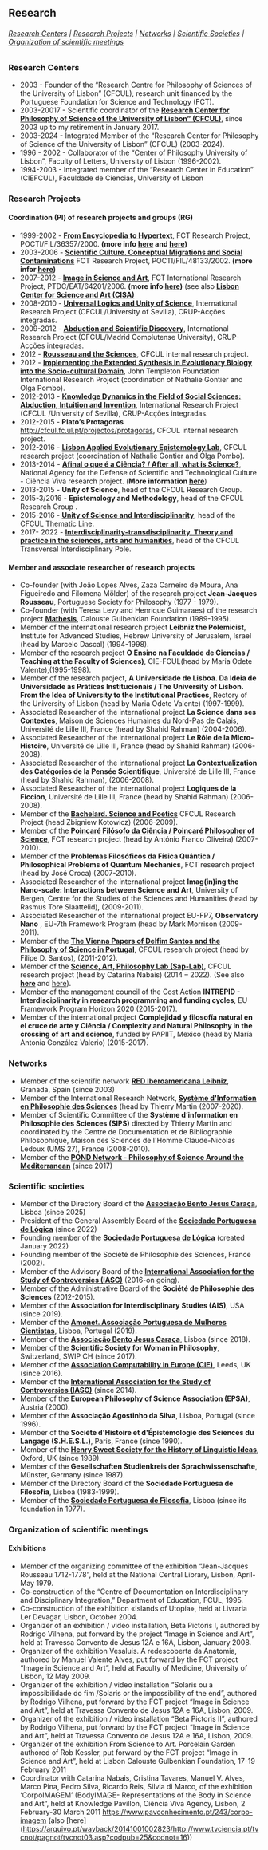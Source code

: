 ## Research 
###### [Research Centers](#research-centers) | [Research Projects](#research-projects) | [Networks](#networks) | [Scientific Societies](#Scientific-societies) | [Organization of scientific meetings](#organization-of-scientific-meetings)


### Research Centers

* 2003 - Founder of  the “Research Centre for Philosophy of Sciences of the University of Lisbon” (CFCUL), research unit financed by the Portuguese Foundation for Science and Technology (FCT).
* 2003-20017 - Scientific coordinator of the **[Research Center for Philosophy of Science of the University of Lisbon” (CFCUL)](https://arquivo.pt/wayback/20140925030955/http://cfcul.fc.ul.pt/)**, since 2003 up to my retirement in January 2017.
* 2003-2024 - Integrated Member of the “Research Center for Philosophy of Science of the University of Lisbon” (CFCUL) (2003-2024).
* 1996 - 2002 - Collaborator of the “Center of Philosophy University of Lisbon”, Faculty of Letters, University of Lisbon (1996-2002).
* 1994-2003 - Integrated member of the “Research Center in Education” (CIEFCUL), Faculdade de Ciencias, University of Lisbon 


### Research Projects

#### Coordination (PI) of research projects and groups (RG)

* 1999-2002 - **[From Encyclopedia to Hypertext](https://arquivo.pt/wayback/20140930091757/http://www.educ.fc.ul.pt/hyper/)**, FCT Research Project, POCTI/FIL/36357/2000. **(more info [here](https://cful.letras.ulisboa.pt/cfulprojects/hypertext-and-encyclopedia) and [here](https://arquivo.pt/wayback/20140930094306/http://www.educ.fc.ul.pt/hyper/ency.htm#hip%C3%B3tese))** 
* 2003-2006 - **[Scientific Culture. Conceptual Migrations and Social Contaminations](https://arquivo.pt/wayback/20060219165027/http://cfcul.fc.ul.pt/migracoes/actividades.htm)**  FCT Research Project, POCTI/FIL/48133/2002. **(more infor [here](https://cfcul.ciencias.ulisboa.pt/projectos/cultura-cientifica-migracoes-conceptuais-e-contaminacoes-sociais/))**
* 2007-2012 - **[Image in Science and Art](https://arquivo.pt/wayback/20140926170450/http://ica.fc.ul.pt/)**, FCT International Research Project, PTDC/EAT/64201/2006. **(more info [here](https://cfcul.ciencias.ulisboa.pt/projectos/a-imagem-na-ciencia-e-na-arte/))** (see also **[Lisbon Center for Science and Art (CISA)](https://arquivo.pt/wayback/20140927010143/http://lisboncisa.fc.ul.pt/)**
* 2008-2010 - [**Universal Logics and Unity of Science**](<https://cfcul.ciencias.ulisboa.pt/projectos/logica-universal-e-unidade-da-ciencia/>),  International Research Project (CFCUL/University of Sevilla), CRUP-Acções integradas.
* 2009-2012 - **[Abduction and Scientific Discovery](https://arquivo.pt/wayback/20140925070503/http://cfcul.fc.ul.pt/projectos/abducao/abducao.htm)**,  International Research Project  (CFCUL/Madrid Complutense University), CRUP-Acções integradas.
* 2012 - **[Rousseau and the Sciences](https://arquivo.pt/wayback/20140925074630/http://cfcul.fc.ul.pt/projectos/rosseau/)**, CFCUL internal research project.
*	2012 - [**Implementing the Extended Synthesis in Evolutionary Biology into the Socio-cultural Domain**](https://www.templeton.org/grant/implementing-the-extended-synthesis-in-evolutionary-biology-into-the-sociocultural-domain(APPEEL)), John Templeton Foundation International Research Project (coordination of Nathalie Gontier and Olga Pombo).
* 2012-2013 - **[Knowledge Dynamics in the Field of Social Sciences: Abduction, Intuition and Invention](https://cfcul.ciencias.ulisboa.pt/projectos/dinamicas-do-conhecimento/)**, International Research Project (CFCUL /University of Sevilla), CRUP-Acções integradas. 
* 2012-2015 - **Plato’s Protagoras** <http://cfcul.fc.ul.pt/projectos/protagoras>, CFCUL internal research project.
* 2012-2016 - [**Lisbon Applied Evolutionary Epistemology Lab**](https://ciencias.ulisboa.pt/pt/noticia/07-02-2013/appeel-applied-evolutionary-epistemology-lab), CFCUL research project (coordination of Nathalie Gontier and Olga Pombo). 
* 2013-2014 -  [**Afinal o que é a Ciência? / After all, what is Science?**](https://cfcul.ciencias.ulisboa.pt/projectos/afinal-o-que-e-a-ciencia/), National Agency for the Defense of Scientific and Technological Culture - Ciência Viva research project. (**More information [here](https://arquivo.pt/wayback/20240112200715/https://ciencia13-14.fc.ul.pt/?)**)
* 2013-2015 - **Unity of Science**,  head of the CFCUL Research Group.
* 2015-3/2016 - **Epistemology and Methodology**, head of the CFCUL Research Group .
* 2015-2016 - **[Unity of Science and Interdisciplinarity](https://arquivo.pt/wayback/20171212131758/http://uci.fc.ul.pt/)**, head of the CFCUL Thematic Line. 
* 2017- 2022 - [**Interdisciplinarity-transdisciplinarity. Theory and practice in the sciences, arts and humanities**](https://cfcul.ciencias.ulisboa.pt/linhasinvestigacao/polo-de-investigacao-transversal/), head of the CFCUL Transversal Interdisciplinary Pole.

#### Member and associate researcher of research projects 

* Co-founder (with Joâo Lopes Alves, Zaza Carneiro de Moura, Ana Figueiredo and Filomena Mölder) of the research project **Jean-Jacques Rousseau**, Portuguese Society for Philosophy (1977 - 1979). 
* Co-founder (with Teresa Levy and Henrique Guimaraes) of the research project **[Mathesis](https://webpages.ciencias.ulisboa.pt/~ommartins/mathesis/index.htm)**, Calouste Gulbenkian Foundation  (1989-1995).
* Member of the international research project **Leibniz the Polemicist**, Institute for Advanced Studies, Hebrew University of Jerusalem, Israel (head by Marcelo Dascal) (1994-1998).
* Member of the research project **O Ensino na Faculdade de Ciencias / Teaching at the Faculty of Sciences)**, CIE-FCUL(head by Maria Odete Valente),(1995-1998). 
* Member of the research project, **A Universidade de Lisboa. Da Ideia de Universidade às Práticas Institucionais / The University of Lisbon. From the Idea of University to the Institutional Practices**, Rectory of the University of Lisbon (head by Maria Odete Valente) (1997-1999).
* Associated Researcher of the international project **La Science dans ses Contextes**, Maison de Sciences Humaines du Nord-Pas de Calais, Université de Lille III, France (head by Shahid Rahman) (2004-2006).
* Associated Researcher of the international project **Le Rôle de la Micro-Histoire**, Université de Lille III, France (head by Shahid Rahman) (2006-2008). 
* Associated Researcher of the international project **La Contextualization des Catégories de la Pensée Scientifique**, Université de Lille III, France (head by Shahid Rahman), (2006-2008). 
* Associated Researcher of the international project **Logiques de la Ficcion**, Université de Lille III, France (head by Shahid Rahman) (2006-2008).
* Member of the **[Bachelard. Science and Poetics](https://arquivo.pt/wayback/20140925075736/http://cfcul.fc.ul.pt/projectos/bachelard/)** CFCUL Research Project (head Zbigniew Kotowicz) (2006-2009). 
* Member of the [**Poincaré Filósofo da Ciência / Poincaré Philosopher of Science**](https://cfcul.ciencias.ulisboa.pt/projectos/poincare-filosofo-da-ciencia/), FCT research project (head by António Franco Oliveira) (2007-2010). 
* Member of the  **Problemas Filosóficos da Física Quântica / Philosophical Problems of Quantum Mechanics**,  FCT research project (head by José Croca) (2007-2010). 
* Associated Researcher of the international project **Imag(in)ing the Nano-scale: Interactions between Science and Art**, University of Bergen, Centre for the Studies of the Sciences and Humanities (head by Rasmus Tore Slaattelid), (2009-2011).  
* Associated Researcher of the international project EU-FP7,  **Observatory Nano** , EU-7th Framework Program (head by Mark Morrison (2009-2011). 
* Member of the  [**The Vienna Papers of Delfim Santos and the Philosophy of Science in Portugal**](https://www.delfimsantos.net/2013/04/23/lancamento-da-delfim-santos-studies/), CFCUL research project (head by Filipe D. Santos), (2011-2012).
* Member of the  [**Science, Art, Philosophy Lab (Sap-Lab)**](https://www.researchgate.net/lab/Catarina-Pombo-Nabais-Lab), CFCUL research project (head by Catarina Nabais) (2014 – 2022). (See also [**here**](https://www.facebook.com/SciArtPhiloLAB/) and [here](https://inarts.eu/en/lab/collaborations/rd/1/)).
* Member of the management council of the Cost Action **INTREPID - Interdisciplinarity in research programming and funding cycles**,  EU Framework Program Horizon 2020 (2015-2017).
* Member of the international project **Complejidad y filosofía natural en el cruce de arte y Ciência / Complexity and Natural Philosophy in the crossing of art and science**, funded by PAPIIT, Mexico (head by María Antonia González Valerio) (2015-2017).

### Networks 

* Member of the scientific network **[RED Iberoamericana Leibniz](http://leibniz.es/red-iberoamericana-leibniz/)**, Granada, Spain (since 2003)
* Member of the International Research Network, **[Système d'Information en Philosophie des Sciences](https://mshe.univ-fcomte.fr/sips)** (head by Thierry Martin (2007-2020). 
* Member of Scientific Committee of the **Système d’information en Philosophie des Sciences (SIPS)** directed by Thierry Martin and coordinated by the Centre de Documentation et de Bibliographie Philosophique, Maison des Sciences de l'Homme Claude-Nicolas Ledoux (UMS 27), France (2008-2010).  
* Member of the **[POND Network - Philosophy of Science Around the Mediterranean](https://pondposmed.wordpress.com/)** (since 2017)


### Scientific societies

* Member of the Directory Board of the **[Associação Bento Jesus Caraça](https://www.associacaobentodejesuscaraca.pt/)**, Lisboa (since 2025)
* President of the General Assembly Board of the **[Sociedade Portuguesa de Lógica](https://groups.tecnico.ulisboa.pt/~spl.daemon/)** (since 2022)
* Founding member of the **[Sociedade Portuguesa de Lógica](https://groups.tecnico.ulisboa.pt/~spl.daemon/)** (created January 2022)
* Founding member of the Société de Philosophie des Sciences, France (2002). 
* Member of the Advisory Board of the **[International Association for the Study of Controversies (IASC)](https://iasc.me/)** (2016-on going).
* Member of the Administrative Board of the **Société de Philosophie des Sciences** (2012-2015).
* Member of the **Association for Interdisciplinary Studies (AIS)**, USA (since 2019).
* Member of the **[Amonet. Associação Portuguesa de Mulheres Cientistas](https://amonetpt.wixsite.com/amonet)**, Lisboa, Portugal (2019).
* Member of the **[Associação Bento Jesus Caraça](https://www.associacaobentodejesuscaraca.pt/)**, Lisboa (since 2018).
* Member of the **Scientific Society for Woman in Philosophy**, Switzerland, SWIP CH (since 2017).
* Member of the **[Association Computability in Europe (CIE)](https://www.acie.eu/)**, Leeds, UK (since 2016).  
* Member of the **[International Association for the Study of Controversies (IASC)](https://iasc.me/)** (since 2014).
* Member of the **European Philosophy of Science Association (EPSA)**, Austria (2000).
* Member of the **Associação Agostinho da Silva**, Lisboa, Portugal (since 1996).   
* Member of the **Sociéte d'Histoire et d'Épistémologie des Sciences du Langage (S.H.E.S.L.)**, Paris, France (since 1990).
* Member of the **[Henry Sweet Society for the History of Linguistic Ideas](https://www.henrysweet.org)**, Oxford, UK (since 1989). 
* Member of the **Gesellschaften Studienkreis der Sprachwissenschafte**, Münster, Germany (since 1987).
* Member of the Directory Board of the **Sociedade Portuguesa de Filosofia**, Lisboa (1983-1999).
* Member of the **[Sociedade Portuguesa de Filosofia](https://www.spfil.pt/)**, Lisboa (since its foundation in 1977).

### Organization of scientific meetings

#### Exhibitions

* Member of the organizing committee of the exhibition “Jean-Jacques Rousseau 1712-1778”, held at the National Central Library, Lisbon, April-May 1979.
* Co-construction of the “Centre of Documentation on Interdisciplinary and Disciplinary Integration,” Department of Education, FCUL, 1995.
* Co-construction of the exhibition «Islands of Utopia», held at Livraria Ler Devagar, Lisbon, October 2004.
* Organizer of an exhibition / video installation, Beta Pictoris I, authored by Rodrigo Vilhena, put forward by the project “Image in Science and Art”, held at Travessa Convento de Jesus 12A e 16A, Lisbon, January 2008.
* Organizer of the exhibition Vesaluis. A redescoberta da Anatomia, authored by Manuel Valente Alves, put forward by the FCT project “Image in Science and Art”, held at Faculty of Medicine, University of Lisbon, 12 May 2009.
* Organizer of the exhibition / video installation “Solaris ou a impossibilidade do fim /Solaris or the impossibility of the end”, authored by Rodrigo Vilhena, put forward by the FCT project “Image in Science and Art”, held at Travessa Convento de Jesus 12A e 16A, Lisbon, 2009.
* Organizer of the exhibition / video installation “Beta Pictoris II”, authored by Rodrigo Vilhena, put forward by the FCT project “Image in Science and Art”, held at Travessa Convento de Jesus 12A e 16A, Lisbon, 2009.
* Organizer of the exhibition From Science to Art. Porcelain Garden authored of Rob Kessler, put forward by the FCT project “Image in Science and Art”, held at Lisbon Calouste Gulbenkian Foundation, 17-19 February 2011
* Coordinator with Catarina Nabais, Cristina Tavares, Manuel V. Alves, Marco Pina, Pedro Silva, Ricardo Reis, Silvia di Marco, of the exhibition ‘CorpoIMAGEM’ (BodyIMAGE- Representations of the Body in Science and Art”, held at Knowledge Pavillon, Ciência Viva Agency, Lisbon, 2 February-30 March 2011 https://www.pavconhecimento.pt/243/corpo-imagem
(also [here] (https://arquivo.pt/wayback/20141001002823/http://www.tvciencia.pt/tvcnot/pagnot/tvcnot03.asp?codpub=25&codnot=16))



